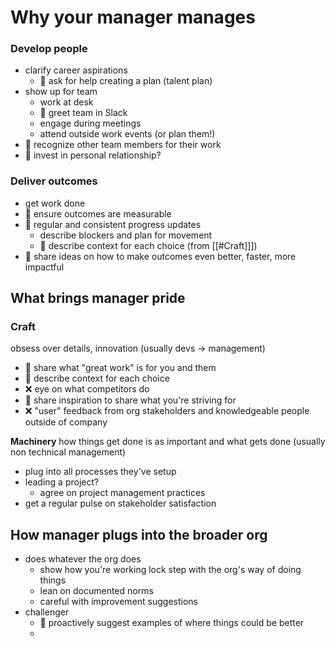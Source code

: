 
# Why your manager manages

### Develop people

- clarify career aspirations
	- 🫥 ask for help creating a plan (talent plan)
- show up for team
	- work at desk
	- 🫥 greet team in Slack
	- engage during meetings
	- attend outside work events (or plan them!)
- 🫥 recognize other team members for their work
- 🫥 invest in personal relationship?

### Deliver outcomes

- get work done
- 🫥 ensure outcomes are measurable
- 🫥 regular and consistent progress updates
	- describe blockers and plan for movement
	- 🫥 describe context for each choice (from [[#Craft]]])
- 🫥 share ideas on how to make outcomes even better, faster, more impactful


## What brings manager pride

### Craft
obsess over details, innovation (usually devs -> management)

- 🫥 share what "great work" is for you and them
- 🫥 describe context for each choice
- ❌ eye on what competitors do
- 🫥 share inspiration to share what you're striving for
- ❌ "user" feedback from org stakeholders and knowledgeable people outside of company

**Machinery**
how things get done is as important and what gets done (usually non technical management)

- plug into all processes they've setup
- leading a project?
	- agree on project management practices
- get a regular pulse on stakeholder satisfaction

## How manager plugs into the broader org

- does whatever the org does
	- show how you're working lock step with the org's way of doing things
	- lean on documented norms
	- careful with improvement suggestions
- challenger
	- 🫥 proactively suggest examples of where things could be better
	- 